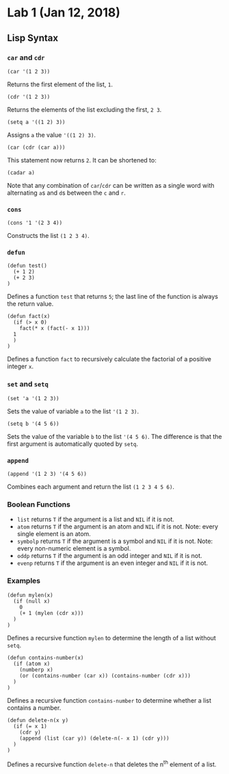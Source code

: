 # Lab 1 (Jan 12, 2018)
## Lisp Syntax
###  `car` and `cdr`
```
(car '(1 2 3))
```
Returns the first element of the list, `1`.
```
(cdr '(1 2 3))
```
Returns the elements of the list excluding the first, `2 3`.
```
(setq a '((1 2) 3))
```
Assigns `a` the value `'((1 2) 3)`.
```
(car (cdr (car a)))
```
This statement now returns `2`. It can be shortened to:
```
(cadar a)
```
Note that any combination of `car`/`cdr` can be written as a single word with alternating `a`s and `d`s between the `c` and  `r`. 

### `cons`
```
(cons '1 '(2 3 4))
```
Constructs the list `(1 2 3 4)`.

### `defun`
```
(defun test()
  (+ 1 2)
  (+ 2 3)
)
```
Defines a function `test` that returns `5`; the last line of the function is always the return value.
```
(defun fact(x)
  (if (> x 0) 
    fact(* x (fact(- x 1)))
  1
  )
)
```
Defines a function `fact` to recursively calculate the factorial of a positive integer `x`.

### `set` and `setq`
```
(set 'a '(1 2 3))
```
Sets the value of variable `a` to the list `'(1 2 3)`.
```
(setq b '(4 5 6))
```
Sets the value of the variable `b` to the list `'(4 5 6)`. The difference is that the first argument is automatically quoted by `setq`.

### `append`
```
(append '(1 2 3) '(4 5 6))
```
Combines each argument and return the list `(1 2 3 4 5 6)`.

### Boolean Functions
* `list` returns `T` if the argument is a list and `NIL` if it is not.
* `atom` returns `T` if the argument is an atom and `NIL` if it is not. Note: every single element is an atom.
* `symbolp` returns `T` if the argument is a symbol and `NIL` if it is not. Note: every non-numeric element is a symbol.
* `oddp` returns `T` if the argument is an odd integer and `NIL` if it is not.
* `evenp` returns `T` if the argument is an even integer and `NIL` if it is not.

### Examples
```
(defun mylen(x)
  (if (null x)
    0
    (+ 1 (mylen (cdr x)))
  )
)
```
Defines a recursive function `mylen` to determine the length of a list without `setq`.

```
(defun contains-number(x)
  (if (atom x)
    (numberp x)
    (or (contains-number (car x)) (contains-number (cdr x)))
  )
)
```
Defines a recursive function `contains-number` to determine whether a list contains a number.

```
(defun delete-n(x y)
  (if (= x 1)
    (cdr y)
    (append (list (car y)) (delete-n(- x 1) (cdr y)))
  )
)
```
Defines a recursive function `delete-n` that deletes the n<sup>th</sup> element of a list.
